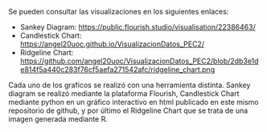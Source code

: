 Se pueden consultar las visualizaciones en los siguientes enlaces:
- Sankey Diagram: https://public.flourish.studio/visualisation/22386463/
- Candlestick Chart: https://angel20uoc.github.io/VisualizacionDatos_PEC2/
- Ridgeline Chart: https://github.com/angel20uoc/VisualizacionDatos_PEC2/blob/2db3e1de814f5a440c283f76cf5aefa271542afc/ridgeline_chart.png

Cada uno de los graficos se realizó con una herramienta distinta. Sankey diagram se realizó mediante la plataforma Flourish, Candlestick Chart mediante python en un gráfico interactivo en html publicado en este mismo repositorio de github, y por último el Ridgeline Chart que se trata de una imagen generada mediante R.
